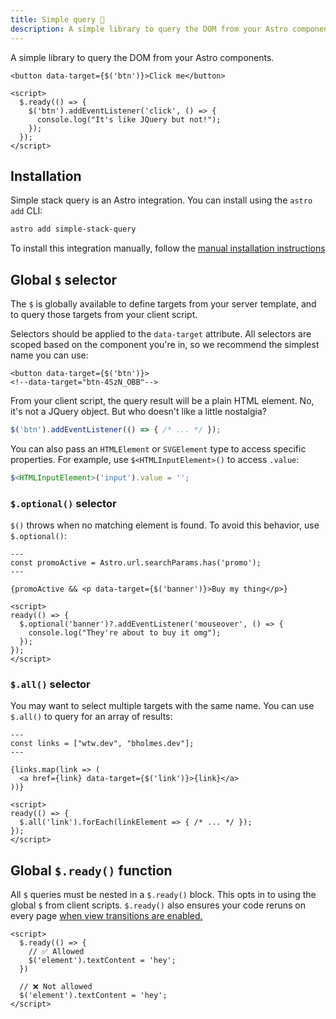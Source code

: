 ```yaml
---
title: Simple query 🔎
description: A simple library to query the DOM from your Astro components.
---
```


A simple library to query the DOM from your Astro components.

```astro
<button data-target={$('btn')}>Click me</button>

<script>
  $.ready(() => {
    $('btn').addEventListener('click', () => {
      console.log("It's like JQuery but not!");
    });
  });
</script>
```

## Installation

Simple stack query is an Astro integration. You can install using the `astro add` CLI:

```bash
astro add simple-stack-query
```

To install this integration manually, follow the [manual installation instructions](https://docs.astro.build/en/guides/integrations-guide/#manual-installation)

## Global `$` selector

The `$` is globally available to define targets from your server template, and to query those targets from your client script.

Selectors should be applied to the `data-target` attribute. All selectors are scoped based on the component you're in, so we recommend the simplest name you can use:

```astro
<button data-target={$('btn')}>
<!--data-target="btn-4SzN_OBB"-->
```

From your client script, the query result will be a plain HTML element. No, it's not a JQuery object. But who doesn't like a little nostalgia?

```ts
$('btn').addEventListener(() => { /* ... */ });
```

You can also pass an `HTMLElement` or `SVGElement` type to access specific properties. For example, use `$<HTMLInputElement>()` to access `.value`:

```ts
$<HTMLInputElement>('input').value = '';
```

### `$.optional()` selector

`$()` throws when no matching element is found. To avoid this behavior, use `$.optional()`:

```astro
---
const promoActive = Astro.url.searchParams.has('promo');
---

{promoActive && <p data-target={$('banner')}>Buy my thing</p>}

<script>
ready(() => {
  $.optional('banner')?.addEventListener('mouseover', () => {
    console.log("They're about to buy it omg");
  });
});
</script>
```

### `$.all()` selector

You may want to select multiple targets with the same name. You can use `$.all()` to query for an array of results:

```astro
---
const links = ["wtw.dev", "bholmes.dev"];
---

{links.map(link => (
  <a href={link} data-target={$('link')}>{link}</a>
))}

<script>
ready(() => {
  $.all('link').forEach(linkElement => { /* ... */ });
});
</script>
```

## Global `$.ready()` function

All `$` queries must be nested in a `$.ready()` block. This opts in to using the global `$` from client scripts. `$.ready()` also ensures your code reruns on every page [when view transitions are enabled.](https://docs.astro.build/en/guides/view-transitions/)

```astro
<script>
  $.ready(() => {
    // ✅ Allowed
    $('element').textContent = 'hey';
  })

  // ❌ Not allowed
  $('element').textContent = 'hey';
</script>


